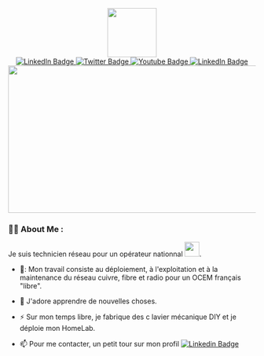 
<div id="header" align="center">
  <img src="https://media.giphy.com/media/ao9DUiTKH60XS/giphy.gif" width="100"/>
</div>
<div id="badges" align="center">
  <a href="https://www.linkedin.com/in/nicolas-bidel/">
    <img src="https://img.shields.io/badge/LinkedIn-blue?style=for-the-badge&logo=linkedin&logoColor=white" alt="LinkedIn Badge"/>
  </a>
    <a href="https://twitter.com/_0CooL_">
    <img src="https://img.shields.io/badge/Twitter-blue?style=for-the-badge&logo=twitter&logoColor=white" alt="Twitter Badge"/>
  </a>
  <a href="https://www.youtube.com/user/nbidel">
    <img src="https://img.shields.io/badge/YouTube-red?style=for-the-badge&logo=youtube&logoColor=white" alt="Youtube Badge"/>
  </a>
  <a href="">
    <img src="https://img.shields.io/badge/-Discord-lightgrey?style=for-the-badge&logo=discord&logoColor=white" alt="LinkedIn Badge"/>
  </a>
</div>
<div id="counter" align="center">
   <img src="https://komarev.com/ghpvc/?username=NicolasBidel&style=flat-square&color=blue" alt=""/>
</div>

<!-- <h1 align="center">
  hey there
  <img src="https://media.giphy.com/media/hvRJCLFzcasrR4ia7z/giphy.gif" width="30px"/>
</h1> -->

<div align="center">
  <img src="https://media.giphy.com/media/dWesBcTLavkZuG35MI/giphy.gif" width="600" height="300"/>
</div>

### :man_technologist: About Me :
Je suis technicien réseau pour un opérateur nationnal <img src="https://media.giphy.com/media/WUlplcMpOCEmTGBtBW/giphy.gif" width="30">.
- 🔭: Mon travail consiste au déploiement, à l'exploitation et à la maintenance du réseau cuivre, fibre et radio pour un OCEM français "libre".

- :seedling: J'adore apprendre de nouvelles choses.

- :zap: Sur mon temps libre, je fabrique des c lavier mécanique DIY et je déploie mon HomeLab.

- :mailbox: Pour me contacter, un petit tour sur mon profil [![Linkedin Badge](https://img.shields.io/badge/-Linkedin-blue?style=flat&logo=Linkedin&logoColor=white)](https://www.linkedin.com/in/nicolas-bidel/)







<!--
**NicolasBidel/NicolasBidel** is a ✨ _special_ ✨ repository because its `README.md` (this file) appears on your GitHub profile.

Here are some ideas to get you started:

- 🔭 I’m currently working on ...
- 🌱 I’m currently learning ...
- 👯 I’m looking to collaborate on ...
- 🤔 I’m looking for help with ...
- 💬 Ask me about ...
- 📫 How to reach me: ...
- 😄 Pronouns: ...
- ⚡ Fun fact: ...
-->
